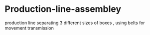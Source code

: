 # Production-line-assembley
production line separating 3 different sizes of boxes , using belts for movement transmission  
